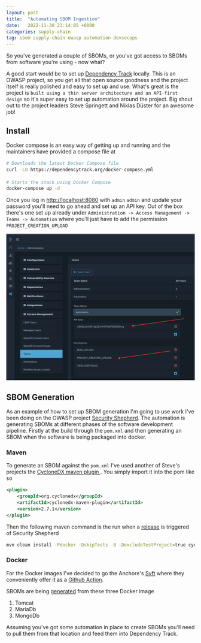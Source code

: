 ```yaml
---
layout: post
title:  "Automating SBOM Ingestion"
date:   2022-11-30 23:14:05 +0000
categories: supply-chain
tag: sbom supply-chain owasp automation devsecops
---
```

So you've generated a couple of SBOMs, or you've got access to SBOMs from software you're using - now what? 


A good start would be to set up [Dependency Track](https://docs.dependencytrack.org/getting-started/deploy-docker/) 
locally. This is an OWASP project, so you get all that open source goodness and the project itself is really polished and 
easy to set up and use. What's great is the project is `built using a thin server architecture and an API-first design` 
so it's super easy to set up automation around the project. Big shout out to the project leaders Steve Springett and 
Niklas Düster for an awesome job!

## Install
Docker compose is an easy way of getting up and running and the maintainers have provided a compose file at 

```bash
# Downloads the latest Docker Compose file
curl -LO https://dependencytrack.org/docker-compose.yml

# Starts the stack using Docker Compose
docker-compose up -d
```

Once you log in [http://localhost:8080](http://localhost:8080) with `admin` `admin` and update your password you'll need 
to go ahead and set up an API key. Out of the box there's one set up already under 
`Administration -> Access Management -> Teams -> Automation` where you'll just have to add the permission 
`PROJECT_CREATION_UPLOAD`

![](../assets/images/2022-11-30-dependency-track-api-setup.png)

## SBOM Generation

As an example of how to set up SBOM generation I'm going to use work I've been doing on the OWASP project 
[Security Shepherd](https://github.com/OWASP/SecurityShepherd). The automation is generating SBOMs at 
different phases of the software development pipeline. Firstly at the build through the `pom.xml` and then generating an 
SBOM when the software is being packaged into docker.

### Maven

To generate an SBOM against the `pom.xml` I've used another of Steve's projects the 
[CycloneDX maven plugin ](https://github.com/CycloneDX/cyclonedx-maven-plugin). You simply import it into the pom like so

```xml
<plugin>
    <groupId>org.cyclonedx</groupId>
    <artifactId>cyclonedx-maven-plugin</artifactId>
    <version>2.7.1</version>
</plugin>
```

Then the following maven command is the run when a [release](https://github.com/OWASP/SecurityShepherd/blob/6aae0a513726204e63202c1d1b4a7d675b5242b9/.github/workflows/release.yml#L29) 
is triggered of Security Shepherd 

```bash
mvn clean install -Pdocker -DskipTests -B -DexcludeTestProject=true cyclonedx:makeBom
```

### Docker

For the Docker images I've decided to go the Anchore's [Syft](https://github.com/anchore/syft) where they conveniently 
offer it as a [Github Action](https://github.com/anchore/sbom-action). 

SBOMs are being [generated](https://github.com/OWASP/SecurityShepherd/blob/6aae0a513726204e63202c1d1b4a7d675b5242b9/.github/workflows/release.yml#L37) from these three Docker image
1) Tomcat
2) MariaDb
3) MongoDb

Assuming you've got some automation in place to create SBOMs you'll need to pull them from that location and feed them
into Dependency Track. 

 
